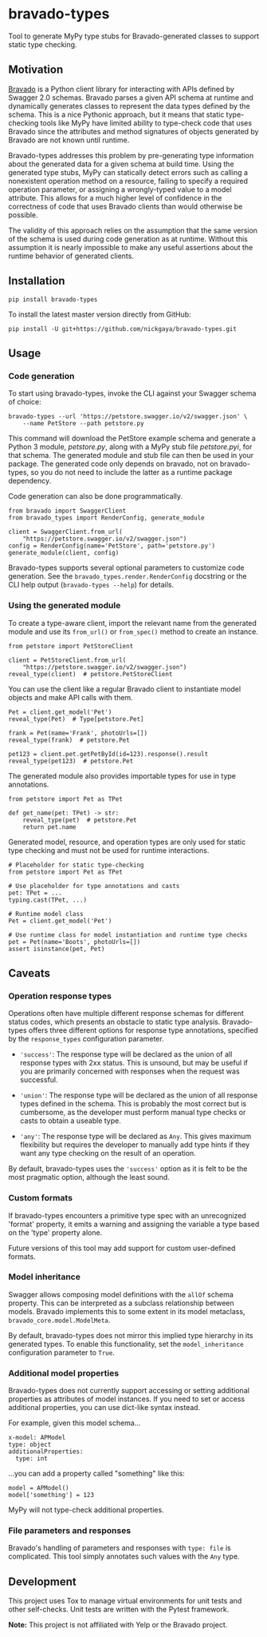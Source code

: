 # bravado-types

Tool to generate MyPy type stubs for Bravado-generated classes to support
static type checking.

## Motivation

[Bravado](https://github.com/Yelp/Bravado) is a Python client library for
interacting with APIs defined by Swagger 2.0 schemas. Bravado parses a given
API schema at runtime and dynamically generates classes to represent the data
types defined by the schema. This is a nice Pythonic approach, but it means
that static type-checking tools like MyPy have limited ability to type-check
code that uses Bravado since the attributes and method signatures of objects
generated by Bravado are not known until runtime.

Bravado-types addresses this problem by pre-generating type information about
the generated data for a given schema at build time. Using the generated type
stubs, MyPy can statically detect errors such as calling a nonexistent
operation method on a resource, failing to specify a required operation
parameter, or assigning a wrongly-typed value to a model attribute. This allows
for a much higher level of confidence in the correctness of code that uses
Bravado clients than would otherwise be possible.

The validity of this approach relies on the assumption that the same version of
the schema is used during code generation as at runtime.  Without this
assumption it is nearly impossible to make any useful assertions about the
runtime behavior of generated clients.

## Installation

    pip install bravado-types

To install the latest master version directly from GitHub:

    pip install -U git+https://github.com/nickgaya/bravado-types.git

## Usage

### Code generation

To start using bravado-types, invoke the CLI against your Swagger schema of
choice:

    bravado-types --url 'https://petstore.swagger.io/v2/swagger.json' \
        --name PetStore --path petstore.py

This command will download the PetStore example schema and generate a Python 3
module, *petstore.py*, along with a MyPy stub file *petstore.pyi*, for that
schema. The generated module and stub file can then be used in your package.
The generated code only depends on bravado, not on bravado-types, so you do not
need to include the latter as a runtime package dependency.

Code generation can also be done programmatically.

    from bravado import SwaggerClient
    from bravado_types import RenderConfig, generate_module

    client = SwaggerClient.from_url(
        "https://petstore.swagger.io/v2/swagger.json")
    config = RenderConfig(name='PetStore', path='petstore.py')
    generate_module(client, config)

Bravado-types supports several optional parameters to customize code
generation. See the `bravado_types.render.RenderConfig` docstring or the CLI
help output (`bravado-types --help`) for details.

### Using the generated module

To create a type-aware client, import the relevant name from the generated
module and use its `from_url()` or `from_spec()` method to create an instance.

    from petstore import PetStoreClient

    client = PetStoreClient.from_url(
        "https://petstore.swagger.io/v2/swagger.json")
    reveal_type(client)  # petstore.PetStoreClient

You can use the client like a regular Bravado client to instantiate model
objects and make API calls with them.

    Pet = client.get_model('Pet')
    reveal_type(Pet)  # Type[petstore.Pet]

    frank = Pet(name='Frank', photoUrls=[])
    reveal_type(frank)  # petstore.Pet

    pet123 = client.pet.getPetById(id=123).response().result
    reveal_type(pet123)  # petstore.Pet

The generated module also provides importable types for use in type
annotations.

    from petstore import Pet as TPet

    def get_name(pet: TPet) -> str:
        reveal_type(pet)  # petstore.Pet
        return pet.name

Generated model, resource, and operation types are only used for static type
checking and must not be used for runtime interactions.

    # Placeholder for static type-checking
    from petstore import Pet as TPet

    # Use placeholder for type annotations and casts
    pet: TPet = ...
    typing.cast(TPet, ...)

    # Runtime model class
    Pet = client.get_model('Pet')

    # Use runtime class for model instantiation and runtime type checks
    pet = Pet(name='Boots', photoUrls=[])
    assert isinstance(pet, Pet)

## Caveats

### Operation response types

Operations often have multiple different response schemas for different status
codes, which presents an obstacle to static type analysis.  Bravado-types
offers three different options for response type annotations, specified by the
`response_types` configuration parameter.

* `'success'`: The response type will be declared as the union of all response
  types with 2xx status. This is unsound, but may be useful if you are primarily
  concerned with responses when the request was successful.

* `'union'`: The response type will be declared as the union of all response
  types defined in the schema. This is probably the most correct but is
  cumbersome, as the developer must perform manual type checks or casts to
  obtain a useable type.

* `'any'`: The response type will be declared as `Any`. This gives maximum
  flexibility but requires the developer to manually add type hints if they
  want any type checking on the result of an operation.

By default, bravado-types uses the `'success'` option as it is felt to be the
most pragmatic option, although the least sound.

### Custom formats

If bravado-types encounters a primitive type spec with an unrecognized 'format'
property, it emits a warning and assigning the variable a type based on the
'type' property alone.

Future versions of this tool may add support for custom user-defined formats.

### Model inheritance

Swagger allows composing model definitions with the `allOf` schema property.
This can be interpreted as a subclass relationship between models. Bravado
implements this to some extent in its model metaclass,
`bravado_core.model.ModelMeta`.

By default, bravado-types does not mirror this implied type hierarchy in its
generated types.  To enable this functionality, set the `model_inheritance`
configuration parameter to `True`.

### Additional model properties

Bravado-types does not currently support accessing or setting additional
properties as attributes of model instances. If you need to set or access
additional properties, you can use dict-like syntax instead.

For example, given this model schema...

    x-model: APModel
    type: object
    additionalProperties:
      type: int

...you can add a property called "something" like this:

    model = APModel()
    model['something'] = 123

MyPy will not type-check additional properties.

### File parameters and responses

Bravado's handling of parameters and responses with `type: file` is
complicated.  This tool simply annotates such values with the `Any` type.

## Development

This project uses Tox to manage virtual environments for unit tests and other
self-checks.  Unit tests are written with the Pytest framework.

**Note:** This project is not affiliated with Yelp or the Bravado project.
